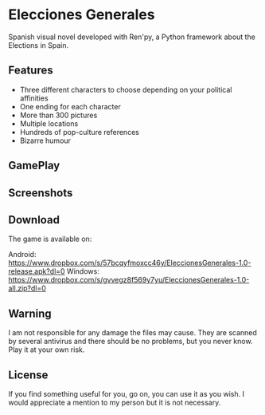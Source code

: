 # Elecciones Generales
Spanish visual novel developed with Ren'py, a Python framework about the Elections in Spain.

## Features
- Three different characters to choose depending on your political affinities
- One ending for each character
- More than 300 pictures
- Multiple locations
- Hundreds of pop-culture references
- Bizarre humour

## GamePlay


## Screenshots



## Download

The game is available on:

Android: https://www.dropbox.com/s/57bcqyfmoxcc46y/EleccionesGenerales-1.0-release.apk?dl=0
Windows: https://www.dropbox.com/s/gvvegz8f569y7yu/EleccionesGenerales-1.0-all.zip?dl=0

## Warning

I am not responsible for any damage the files may cause. They are scanned by several antivirus and there should be no problems, but you never know. Play it at your own risk.

## License

If you find something useful for you, go on, you can use it as you wish. I would appreciate a mention to my person but it is not necessary.

